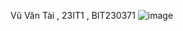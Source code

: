 Vũ Văn Tài , 23IT1 , BIT230371
![image](https://github.com/user-attachments/assets/a3e691e4-6e19-4583-9019-6d49926a5b19)

